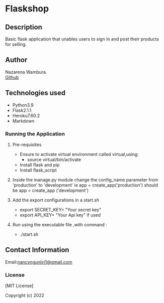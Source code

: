 # Flaskshop

## Description
Basic flask application that unables users to sign in and post their products for selling.

## Author
Nazarena Wambura.</br>
[Github](https://github.com/nazarena254/)

## Technologies used
* Python3.9
* Flask2.1.1
* Heroku7.60.2
* Markdown

### Running the Application
1. Pre-requisites
   - Ensure to activate virtual environment called virtual,using:
     - source virtual/bin/activate
   - Install flask and pip
   - Install flask_script

2. Inside the manage.py module change the config_name parameter from 'production' to 'development' ie app = create_app('production') should be app = create_app ('development')
3. Add the export configurations in a start.sh
   - export SECRET_KEY= "Your secret key"
   - export API_KEY= "Your Api key" if used
4. Run using the executable file ,with command :
   - ./start.sh

## Contact Information
Email:<nancyngunjiri1@gmail.com>

### License

[MIT License]
<!-- (https://github.com/MugeraH/flask_code/blob/main/license) -->
Copyright (c) 2022
